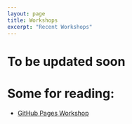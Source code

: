 ```yaml
---
layout: page
title: Workshops
excerpt: "Recent Workshops"
---
```


# To be updated soon

# Some for reading:
- [GitHub Pages Workshop](https://github.com/BioData-Club/githubPagesTutorial)
